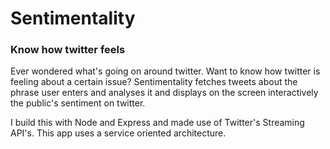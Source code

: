 # Sentimentality
### Know how twitter feels

Ever wondered what's going on around twitter. Want to know how twitter is feeling about a certain issue?
Sentimentality fetches tweets about the phrase user enters and analyses it and displays on the screen interactively the public's sentiment on twitter.

I build this with Node and Express and made use of Twitter's Streaming API's.
This app uses a service oriented architecture.
